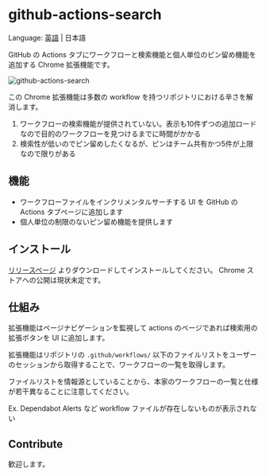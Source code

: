 # github-actions-search

Language: [英語](./README.md) | 日本語

GitHub の Actions タブにワークフローと検索機能と個人単位のピン留め機能を追加する Chrome 拡張機能です。

![github-actions-search](https://github.com/user-attachments/assets/d543c3a2-0c43-4c06-af73-4cfe02e1f04a)

この Chrome 拡張機能は多数の workflow を持つリポジトリにおける辛さを解消します。

1. ワークフローの検索機能が提供されていない。表示も10件ずつの追加ロードなので目的のワークフローを見つけるまでに時間がかかる
2. 検索性が低いのでピン留めしたくなるが、ピンはチーム共有かつ5件が上限なので限りがある

## 機能

- ワークフローファイルをインクリメンタルサーチする UI を GitHub の Actions タブページに追加します
- 個人単位の制限のないピン留め機能を提供します

## インストール

[リリースページ](https://github.com/d-kimuson/github-actions-search/releases/latest) よりダウンロードしてインストールしてください。
Chrome ストアへの公開は現状未定です。

## 仕組み

拡張機能はページナビゲーションを監視して actions のページであれば検索用の拡張ボタンを UI に追加します。

拡張機能はリポジトリの `.github/workflows/` 以下のファイルリストをユーザーのセッションから取得することで、ワークフローの一覧を取得します。

ファイルリストを情報源としていることから、本家のワークフローの一覧と仕様が若干異なることに注意してください。

Ex. Dependabot Alerts など workflow ファイルが存在しないものが表示されない

## Contribute

歓迎します。
